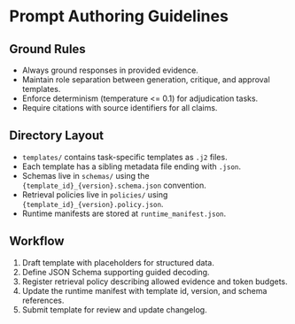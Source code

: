 # Prompt Authoring Guidelines

## Ground Rules

- Always ground responses in provided evidence.
- Maintain role separation between generation, critique, and approval templates.
- Enforce determinism (temperature <= 0.1) for adjudication tasks.
- Require citations with source identifiers for all claims.

## Directory Layout

- `templates/` contains task-specific templates as `.j2` files.
- Each template has a sibling metadata file ending with `.json`.
- Schemas live in `schemas/` using the `{template_id}_{version}.schema.json` convention.
- Retrieval policies live in `policies/` using `{template_id}_{version}.policy.json`.
- Runtime manifests are stored at `runtime_manifest.json`.

## Workflow

1. Draft template with placeholders for structured data.
2. Define JSON Schema supporting guided decoding.
3. Register retrieval policy describing allowed evidence and token budgets.
4. Update the runtime manifest with template id, version, and schema references.
5. Submit template for review and update changelog.
